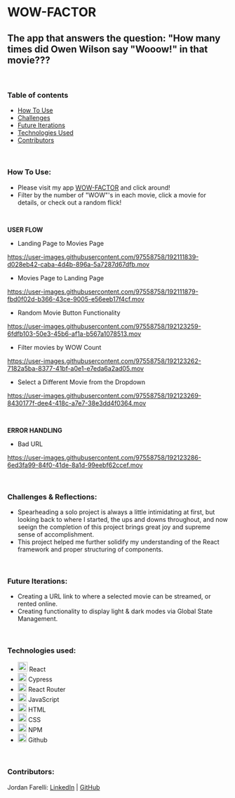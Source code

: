 # WOW-FACTOR

## The app that answers the question: "How many times did Owen Wilson say "Wooow!" in that movie???

<br>

### Table of contents
* [How To Use](#how)
* [Challenges](#challenges)
* [Future Iterations](#future)
* [Technologies Used](#tech)
* [Contributors](#contributors)

<br>

### How To Use: <a name="how"></a>

* Please visit my app [WOW-FACTOR](https://wow-factor.vercel.app/) and click around!
* Filter by the number of "WOW"'s in each movie, click a movie for details, or check out a random flick!

<br>

**USER FLOW**
* Landing Page to Movies Page

https://user-images.githubusercontent.com/97558758/192111839-d028eb42-caba-4d4b-896a-5a7287d67dfb.mov

* Movies Page to Landing Page

https://user-images.githubusercontent.com/97558758/192111879-fbd0f02d-b366-43ce-9005-e56eeb17f4cf.mov

* Random Movie Button Functionality

https://user-images.githubusercontent.com/97558758/192123259-6fdfb103-50e3-45b6-af1a-b567a1078513.mov

* Filter movies by WOW Count

https://user-images.githubusercontent.com/97558758/192123262-7182a5ba-8377-41bf-a0e1-e7eda6a2ad05.mov

* Select a Different Movie from the Dropdown

https://user-images.githubusercontent.com/97558758/192123269-8430177f-dee4-418c-a7e7-38e3dd4f0364.mov


<br>

**ERROR HANDLING**
* Bad URL

https://user-images.githubusercontent.com/97558758/192123286-6ed3fa99-84f0-41de-8a1d-99eebf62ccef.mov


<br>



### Challenges & Reflections: <a name="challenges"></a>
* Spearheading a solo project is always a little intimidating at first, but looking back to where I started, the ups and downs throughout, and now seeign the completion of this project brings great joy and supreme sense of accomplishment. 
* This project helped me further solidify my understanding of the React framework and proper structuring of components.

<br>

### Future Iterations: <a name="future"></a>
* Creating a URL link to where a selected movie can be streamed, or rented online.
* Creating functionality to display light & dark modes via Global State Management.

<br>

### Technologies used:<br><a name="tech"></a>
- <img alt="React" src="https://user-images.githubusercontent.com/25181517/117448085-96eed600-af3e-11eb-9492-83a3a0fcbfb1.png" width="22px"/> React
- <img alt="Cypress" src="https://user-images.githubusercontent.com/102757890/188327611-9db68508-44e6-429d-9eed-0d8a243302a1.png" width="20px"/> Cypress
- <img alt="React Router" src="https://user-images.githubusercontent.com/102757890/188328033-172b27de-1636-4629-b997-2eadb33634ad.png" width="20px"/> React Router
- <img alt="javascript" src="https://user-images.githubusercontent.com/25181517/117447155-6a868a00-af3d-11eb-9cfe-245df15c9f3f.png" width="20px"/> JavaScript
- <img alt="HTML" src="https://user-images.githubusercontent.com/25181517/117447535-f00a3a00-af3d-11eb-89bf-45aaf56dbaf1.png" width="20px"/> HTML 
- <img alt="CSS" src="https://user-images.githubusercontent.com/25181517/117447663-0fa16280-af3e-11eb-8677-bcf8e4f8e298.png" width="20px"/> CSS
- <img alt="NPM" src="https://user-images.githubusercontent.com/25181517/121401671-49102800-c959-11eb-9f6f-74d49a5e1774.png" width="20px"/> NPM
- <img alt="Github" src="https://user-images.githubusercontent.com/25181517/117364276-fc4eb280-aebd-11eb-92ba-8a6ef74b7313.png" width="20px"/> Github

<br>


### Contributors: <a name="contributors"></a>

Jordan Farelli: [LinkedIn](https://www.linkedin.com/in/jordan-farelli/) | [GitHub](https://github.com/jfarelli)
